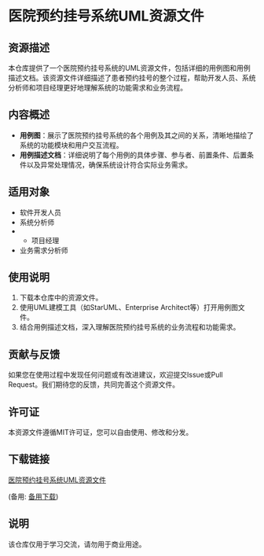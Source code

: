 # 医院预约挂号系统UML资源文件

## 资源描述

本仓库提供了一个医院预约挂号系统的UML资源文件，包括详细的用例图和用例描述文档。该资源文件详细描述了患者预约挂号的整个过程，帮助开发人员、系统分析师和项目经理更好地理解系统的功能需求和业务流程。

## 内容概述

- **用例图**：展示了医院预约挂号系统的各个用例及其之间的关系，清晰地描绘了系统的功能模块和用户交互流程。
- **用例描述文档**：详细说明了每个用例的具体步骤、参与者、前置条件、后置条件以及异常处理情况，确保系统设计符合实际业务需求。

## 适用对象

- 软件开发人员
- 系统分析师
- - 项目经理
- 业务需求分析师

## 使用说明

1. 下载本仓库中的资源文件。
2. 使用UML建模工具（如StarUML、Enterprise Architect等）打开用例图文件。
3. 结合用例描述文档，深入理解医院预约挂号系统的业务流程和功能需求。

## 贡献与反馈

如果您在使用过程中发现任何问题或有改进建议，欢迎提交Issue或Pull Request。我们期待您的反馈，共同完善这个资源文件。

## 许可证

本资源文件遵循MIT许可证，您可以自由使用、修改和分发。

## 下载链接
[医院预约挂号系统UML资源文件](https://pan.quark.cn/s/ff5b2d2e8b84) 

(备用: [备用下载](https://pan.baidu.com/s/1zbDhG-glHf8E8BSD72AyfQ?pwd=1234))

## 说明

该仓库仅用于学习交流，请勿用于商业用途。
